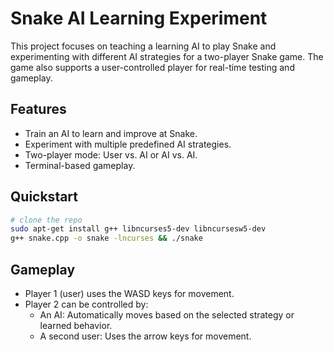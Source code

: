 # Snake AI Learning Experiment

This project focuses on teaching a learning AI to play Snake and experimenting with different AI strategies for a two-player Snake game. The game also supports a user-controlled player for real-time testing and gameplay.

## Features

- Train an AI to learn and improve at Snake.
- Experiment with multiple predefined AI strategies.
- Two-player mode: User vs. AI or AI vs. AI.
- Terminal-based gameplay.

## Quickstart

```bash
# clone the repo
sudo apt-get install g++ libncurses5-dev libncursesw5-dev
g++ snake.cpp -o snake -lncurses && ./snake
```

## Gameplay

- Player 1 (user) uses the WASD keys for movement.
- Player 2 can be controlled by:
  - An AI: Automatically moves based on the selected strategy or learned behavior.
  - A second user: Uses the arrow keys for movement.
